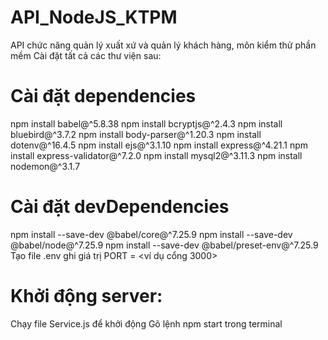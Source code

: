 # API_NodeJS_KTPM
API chức năng quản lý xuất xứ và quản lý khách hàng, môn kiểm thử phần mềm
Cài đặt tất cả các thư viện sau:
# Cài đặt dependencies
npm install babel@^5.8.38
npm install bcryptjs@^2.4.3
npm install bluebird@^3.7.2
npm install body-parser@^1.20.3
npm install dotenv@^16.4.5
npm install ejs@^3.1.10
npm install express@^4.21.1
npm install express-validator@^7.2.0
npm install mysql2@^3.11.3
npm install nodemon@^3.1.7

# Cài đặt devDependencies
npm install --save-dev @babel/core@^7.25.9
npm install --save-dev @babel/node@^7.25.9
npm install --save-dev @babel/preset-env@^7.25.9
Tạo file .env ghi giá trị PORT = <ví dụ cổng 3000>
# Khởi động server:
Chạy file Service.js để khởi động 
Gõ lệnh npm start trong terminal
